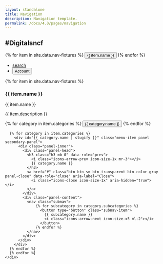 ```yaml
---
layout: standalone
title: Navigation
description: Navigation template.
permalink: /docs/4.0/pages/navigation
---
```


<div class="mainnav" data-component="mainnav">
  <div class="actionbar">
    <div class="container">
      <h2 class="mb-0">#Digitalsncf</h2>
      <div class="actionbar-menu">
        <nav class="nav">
          {% for item in site.data.nav-fixtures %}
            <button type="button" class="nav-item" data-role="main-toggle" data-target="#{{ item.name | slugify }}">
              {{ item.name }}
              <i class="icons-arrow-next icon-size-x5 ml-2"></i>
            </button>
          {% endfor %}
        </nav>
      </div>
      <ul class="toolbar mb-0">
        <li class="toolbar-item">
          <a href="#" class="btn btn-sm btn-transparent toolbar-item-spacing">
            <span class="sr-only">search</span>
            <i class="icons-search icon-size-1x25"></i>
          </a>
        </li>
        <li class="toolbar-item">
          <button class="btn btn-sm btn-transparent toolbar-item-spacing">
            <span class="sr-only">Account</span>
            <i class="icons-account-offline icon-size-1x25"></i>
          </button>
        </li>
      </ul>
    </div>
  </div>

  <div class="menu" data-role="menu">
    <div class="container">
      {% for item in site.data.nav-fixtures %}
        <div id="{{ item.name | slugify }}" class="menu-item panel primary-panel">
          <div class="panel-inner">
            <div class="panel-head">
              <h3 class="h3 mb-0" data-role="prev">
                <i class="icons-arrow-prev icon-size-1x mr-3"></i>
                {{ item.name }}
              </h3>
              <a href="#" class="btn btn-sm btn-transparent btn-color-gray panel-close" data-role="close" aria-label="Close">
                <i class="icons-close icon-size-1x" aria-hidden="true"></i>
              </a>
            </div>
            <div class="panel-content">
              <div class="panel-lead">
                <div class="h3 mb-4 text-white font-weight-medium">{{ item.name }}</div>
                <p>{{ item.description }}</p>
              </div>
              <nav class="subnav">
                {% for category in item.categories %}
                  <button type="button" class="subnav-item" data-role="sub-toggle" data-target="#{{ category.name | slugify }}">
                    {{ category.name }}
                    <i class="icons-arrow-next icon-size-x5 ml-2"></i>
                  </button>
                {% endfor %}
              </nav>
            </div>
          </div>
        </div>

      {% for category in item.categories %}
        <div id="{{ category.name | slugify }}" class="menu-item panel secondary-panel">
          <div class="panel-inner">
            <div class="panel-head">
              <h3 class="h3 mb-0" data-role="prev">
                <i class="icons-arrow-prev icon-size-1x mr-3"></i>
                {{ category.name }}
              </h3>
              <a href="#" class="btn btn-sm btn-transparent btn-color-gray panel-close" data-role="close" aria-label="Close">
                <i class="icons-close icon-size-1x" aria-hidden="true"></i>
              </a>
            </div>
            <div class="panel-content">
              <nav class="subnav">
                  {% for subcategory in category.subcategories %}
                    <button type="button" class="subnav-item">
                      {{ subcategory.name }}
                      <i class="icons-arrow-next icon-size-x5 ml-2"></i>
                    </button>
                  {% endfor %}
              </nav>
            </div>
          </div>
        </div>
      {% endfor %}
      {% endfor %}
    </div>
  </div>
</div>
